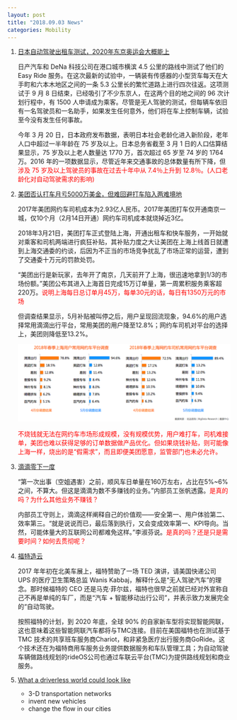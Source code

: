 ```yaml
---
layout: post
title: "2018.09.03 News"
categories: Mobility
---
```


1. [日本自动驾驶出租车测试，2020年东京奥运会大概能上](http://www.qdaily.com/articles/55957.html)

    日产汽车和 DeNa 科技公司在港口城市横滨 4.5 公里的路线中测试了他们的 Easy Ride 服务。在这次最新的试验中，一辆装有传感器的小型货车每天在大手町和六本木地区之间的一条 5.3 公里长的繁忙道路上进行四次往返。这项测试于 9 月 8 日结束，已经吸引了不少东京人，在这两个目的地之间的 96 次计划行程中，有 1500 人申请成为乘客。尽管是无人驾驶的测试，但每辆车依旧有一名驾驶员和一名助手，如果发生任何意外，他们将在车上控制车辆，试验至今没有发生任何事故。

    今年 3 月 20 日，日本政府发布数据，表明日本社会老龄化进入新阶段，老年人口中超过一半年龄在 75 岁及以上。日本总务省截至 3 月 1 日的人口估算结果显示，75 岁及以上老人数量达 1770 万，首次超过 65 岁至 74 岁的 1764 万。2016 年的一项数据显示，尽管近年来交通事故的总体数量有所下降，但<font color='red'>涉及 75 岁及以上驾驶员的事故在过去十年中从 7.4％上升到 12.8％。(人口老龄化对自动驾驶需求的影响)</font>

2. [美团否认打车月亏5000万美金，但难回避打车陷入两难境地](https://www.huxiu.com/article/251398.html?rec=similar)

    2017年美团网约车司机成本为2.93亿人民币。2017年美团打车仅开通南京一城，仅10个月（2月14日开通）网约车司机成本就烧掉近3亿。

    2018年3月21日，美团打车正式登陆上海，开通出租车和快车服务，一开始就对乘客和司机两端进行疯狂补贴，其补贴力度之大让美团在上海上线首日就遭到上海交通委的约谈，后因为不正当的市场竞争扰乱了市场正常的运营，遭到了交通委十万元的罚款处罚。
    
    “美团出行是新玩家，去年开了南京，几天前开了上海，很迅速地拿到1/3的市场份额。”美团公布其进入上海首日完成15万订单量，第一周累积服务乘客超220万。<font color='red'>说明上海每日总订单月45万，每单30元的话，每日有1350万元的市场</font>

    但调查结果显示，5月补贴被叫停之后，用户呈现回流现象，94.6%的用户选择常用滴滴出行平台，常用美团的用户降至12.8%；网约车司机对平台的选择上，美团则降低至13.2%。

    ![](/img/meituan_dache.png)

    <font color='red'>不烧钱就无法在网约车市场形成规模，没有规模优势，用户难打车，司机难接单，美团也难以获得足够的订单数据做产品优化。但如果烧钱补贴，则可能像上海一样，烧出的是“假需求”，而且即便美团愿意，监管部门也未必允许。</font>


3. [滴滴零下一度](https://www.huxiu.com/article/260217.html)

    “第一次出事（空姐遇害）之前，顺风车日单量在160万左右，占比在5%~6%之间，不算大。但这是滴滴为数不多赚钱的业务。”内部员工张帆透露。<font color='red'>是真的吗？为什么其他业务不赚钱？</font>

    内部员工守则上，滴滴这样阐释自己的价值观——安全第一、用户体验第二、效率第三。“就是说说而已，最后落到执行，又会变成效率第一、KPI导向。当然，可能体量大的互联网公司都难免这样。”李淑芬说。<font color='red'>是真的吗？还是只是需要时间？如何去贯彻呢？</font>

4. [福特造云](https://www.huxiu.com/article/260339.html)

    2017 年年初在北美车展上，福特赞助了一场 TED 演讲，请美国快递公司 UPS 的医疗卫生策略总监 Wanis Kabbaj，解释什么是“无人驾驶汽车”的理念。那时候福特的 CEO 还是马克·菲尔兹，福特也很早之前就已经对外宣称自己不再是单纯的车厂，而是“汽车 + 智能移动出行公司”，并表示致力发展完全的“自动驾驶。

    按照福特的计划，到 2020 年底，全球 90% 的自家新车型将实现智能网联，这也意味着这些智能网联汽车都将与TMC连接。目前在美国福特也在测试基于 TMC 技术的共享班车服务商Chariot，和非紧急医疗出行服务商GoRide。这个技术还在为福特商用车服务业务提供数据服务和车队管理工具；为自动驾驶车辆做路线规划的rideOS公司也通过车联云平台(TMC)为提供路线规划和商业服务。

5. [What a driverless world could look like](https://www.ted.com/talks/wanis_kabbaj_what_a_driverless_world_could_look_like?language=en#t-499437)

    - 3-D transportation networks
    - invent new vehicles
    - change the flow in our cities
